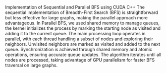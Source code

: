 Implementation of Sequential and Parallel BFS using CUDA C++
The sequential implementation of Breadth-First Search (BFS) is straightforward but less effective for large graphs, making the parallel approach more advantageous. In Parallel BFS, we used shared memory to manage queues, the kernel initializes the process by marking the starting node as visited and adding it to the current queue. The main processing loop operates in parallel, with each thread handling a subset of nodes and exploring their neighbors. Unvisited neighbors are marked as visited and added to the next queue. Synchronization is achieved through shared memory and atomic operations, ensuring accurate queue updates. The algorithm iterates until all nodes are processed, taking advantage of GPU parallelism for faster BFS traversal on large graphs.
